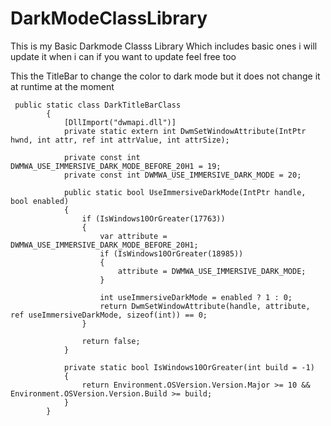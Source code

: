 # DarkModeClassLibrary

This is my Basic Darkmode Classs Library Which includes basic ones i will update it when i can if you want to update feel free too

This the TitleBar to change the color to dark mode but it does not change it at runtime at the moment 
```
 public static class DarkTitleBarClass
        {
            [DllImport("dwmapi.dll")]
            private static extern int DwmSetWindowAttribute(IntPtr hwnd, int attr, ref int attrValue, int attrSize);

            private const int DWMWA_USE_IMMERSIVE_DARK_MODE_BEFORE_20H1 = 19;
            private const int DWMWA_USE_IMMERSIVE_DARK_MODE = 20;

            public static bool UseImmersiveDarkMode(IntPtr handle, bool enabled)
            {
                if (IsWindows10OrGreater(17763))
                {
                    var attribute = DWMWA_USE_IMMERSIVE_DARK_MODE_BEFORE_20H1;
                    if (IsWindows10OrGreater(18985))
                    {
                        attribute = DWMWA_USE_IMMERSIVE_DARK_MODE;
                    }

                    int useImmersiveDarkMode = enabled ? 1 : 0;
                    return DwmSetWindowAttribute(handle, attribute, ref useImmersiveDarkMode, sizeof(int)) == 0;
                }

                return false;
            }

            private static bool IsWindows10OrGreater(int build = -1)
            {
                return Environment.OSVersion.Version.Major >= 10 && Environment.OSVersion.Version.Build >= build;
            }
        }
       
